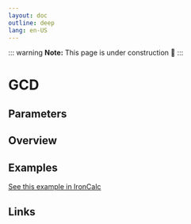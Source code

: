 ```yaml
---
layout: doc
outline: deep
lang: en-US
---
```


::: warning
**Note:** This page is under construction 🚧
:::

# GCD

## Parameters

## Overview

## Examples

[See this example in IronCalc](https://app.ironcalc.com/?filename=gcd)

## Links